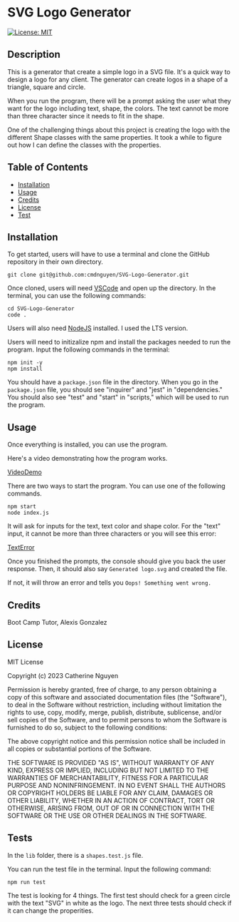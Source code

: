 # SVG Logo Generator
  [![License: MIT](https://img.shields.io/badge/License-MIT-yellow.svg)](https://opensource.org/licenses/MIT)

## Description

This is a generator that create a simple logo in a SVG file. It's a quick way to design a logo for any client. The generator can create logos in a shape of a triangle, square and circle.

When you run the program, there will be a prompt asking the user what they want for the logo including text, shape, the colors. The text cannot be more than three character since it needs to fit in the shape.

One of the challenging things about this project is creating the logo with the different Shape classes with the same properties. It took a while to figure out how I can define the classes with the properties.

## Table of Contents

- [Installation](#installation)
- [Usage](#usage)
- [Credits](#credits)
- [License](#license)
- [Test](#tests)

## Installation

To get started, users will have to use a terminal and clone the GitHub repository in their own directory.

	git clone git@github.com:cmdnguyen/SVG-Logo-Generator.git

Once cloned, users will need [VSCode](https://code.visualstudio.com/download) and open up the directory. In the terminal, you can use the following commands:

	cd SVG-Logo-Generator
	code .

Users will also need [NodeJS](https://nodejs.org/en) installed. I used the LTS version.

Users will need to initizalize npm and install the packages needed to run the program. Input the following commands in the terminal:

	npm init -y
	npm install

You should have a `package.json` file in the directory. When you go in the `package.json` file, you should see "inquirer" and "jest" in "dependencies." 
You should also see "test" and "start" in "scripts," which will be used to run the program.

## Usage

Once everything is installed, you can use the program. 

Here's a video demonstrating how the program works.

[VideoDemo]()

There are two ways to start the program. You can use one of the following commands.

    npm start
    node index.js

It will ask for inputs for the text, text color and shape color. For the "text" input, it cannot be more than three characters or you will see this error:

[TextError]()

Once you finished the prompts, the console should give you back the user response. Then, it should also say `Generated logo.svg` and created the file.

If not, it will throw an error and tells you `Oops! Something went wrong.`

## Credits

Boot Camp Tutor, Alexis Gonzalez

## License

MIT License

Copyright (c) 2023 Catherine Nguyen

Permission is hereby granted, free of charge, to any person obtaining a copy
of this software and associated documentation files (the "Software"), to deal
in the Software without restriction, including without limitation the rights
to use, copy, modify, merge, publish, distribute, sublicense, and/or sell
copies of the Software, and to permit persons to whom the Software is
furnished to do so, subject to the following conditions:

The above copyright notice and this permission notice shall be included in all
copies or substantial portions of the Software.

THE SOFTWARE IS PROVIDED "AS IS", WITHOUT WARRANTY OF ANY KIND, EXPRESS OR
IMPLIED, INCLUDING BUT NOT LIMITED TO THE WARRANTIES OF MERCHANTABILITY,
FITNESS FOR A PARTICULAR PURPOSE AND NONINFRINGEMENT. IN NO EVENT SHALL THE
AUTHORS OR COPYRIGHT HOLDERS BE LIABLE FOR ANY CLAIM, DAMAGES OR OTHER
LIABILITY, WHETHER IN AN ACTION OF CONTRACT, TORT OR OTHERWISE, ARISING FROM,
OUT OF OR IN CONNECTION WITH THE SOFTWARE OR THE USE OR OTHER DEALINGS IN THE
SOFTWARE.

## Tests

In the `lib` folder, there is a `shapes.test.js` file.

You can run the test file in the terminal. Input the following command:

    npm run test

The test is looking for 4 things. The first test should check for a green circle with the text "SVG" in white as the logo. The next three tests should check if it can change the properities.